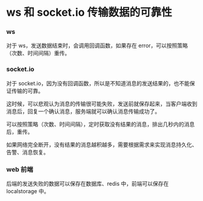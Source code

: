 # ws 和 socket.io 传输数据的可靠性

### ws

对于 ws，发送数据结束时，会调用回调函数，如果存在 error，可以按照策略（次数、时间间隔）重传。

### socket.io

对于 socket.io，因为没有回调函数，所以是不知道消息的发送结果的，也不能保证传输的可靠。

这时候，可以悲观认为消息的传输很可能失败，发送前就保存起来，当客户端收到消息后，回复一个确认消息，服务端就可以确认消息传输成功了。

可以按照策略（次数、时间间隔），定时获取没有结果的消息，排出几秒内的消息后，重传。

如果网络完全断开，没有结果的消息越积越多，需要根据需求来实现消息持久化、告警、消息恢复。

### web 前端

后端的发送失败的数据可以保存在数据库、redis 中，前端可以保存在 localstorage 中。
